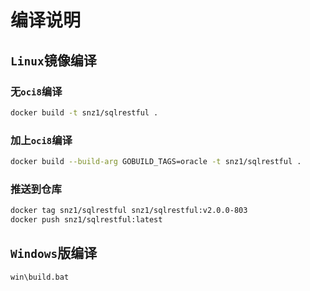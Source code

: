 # 编译说明

## `Linux`镜像编译

### 无`oci8`编译

```sh
docker build -t snz1/sqlrestful .
```

### 加上`oci8`编译

```sh
docker build --build-arg GOBUILD_TAGS=oracle -t snz1/sqlrestful .
```

### 推送到仓库

```sh
docker tag snz1/sqlrestful snz1/sqlrestful:v2.0.0-803
docker push snz1/sqlrestful:latest
```

## `Windows`版编译

```cmd
win\build.bat
```
